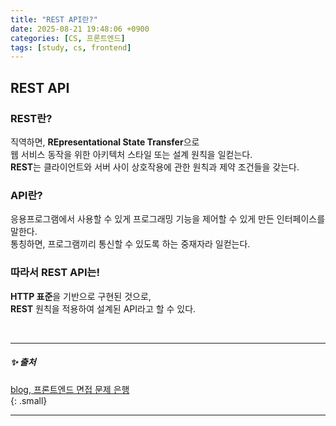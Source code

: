 ```yaml
---
title: "REST API란?"
date: 2025-08-21 19:48:06 +0900
categories: [CS, 프론트엔드]
tags: [study, cs, frontend]
---
```


## **REST API**    

### REST란?  

직역하면, **<span class="redpen">RE</span>presentational <span class="redpen">S</span>tate <span class="redpen">T</span>ransfer**으로  
웹 서비스 동작을 위한 아키텍처 스타일 또는 설계 원칙을 일컫는다.  
**REST**는 클라이언트와 서버 사이 상호작용에 관한 원칙과 제약 조건들을 갖는다.  

### API란?  

응용프로그램에서 사용할 수 있게 프로그래밍 기능을 제어할 수 있게 만든 인터페이스를 말한다.  
통칭하면, 프로그램끼리 통신할 수 있도록 하는 중재자라 일컫는다.  

### 따라서 REST API는!

**HTTP 표준**을 기반으로 구현된 것으로,    
**REST** 원칙을 적용하여 설계된 API라고 할 수 있다.  

<br>

---

##### ✨ 출처

[blog, 프론트엔드 면접 문제 은행](https://velog.io/@wkahd01/%ED%94%84%EB%A1%A0%ED%8A%B8%EC%97%94%EB%93%9C-%EB%A9%B4%EC%A0%91-%EB%AC%B8%EC%A0%9C-%EC%9D%80%ED%96%89-HTML-%EC%A7%88%EB%AC%B8-%EB%8B%B5%EB%B3%80)      
{: .small}   

---